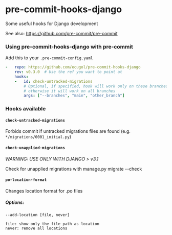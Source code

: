 pre-commit-hooks-django
================

Some useful hooks for Django development

See also: https://github.com/pre-commit/pre-commit

### Using pre-commit-hooks-django with pre-commit

Add this to your `.pre-commit-config.yaml`

```yaml
-   repo: https://github.com/ecugol/pre-commit-hooks-django
    rev: v0.3.0  # Use the ref you want to point at
    hooks:
    -   id: check-untracked-migrations
        # Optional, if specified, hook will work only on these branches
        # otherwise it will work on all branches
        args: ["--branches", "main", "other_branch"]
```

### Hooks available

#### `check-untracked-migrations`

Forbids commit if untracked migrations files are found (e.g. `*/migrations/0001_initial.py`)

#### `check-unapplied-migrations`

*WARNING: USE ONLY WITH DJANGO > v3.1*

Check for unapplied migrations with manage.py migrate --check

#### `po-location-format`

Changes location format for .po files

##### Options:

    --add-location [file, never]

    file: show only the file path as location
    never: remove all locations
